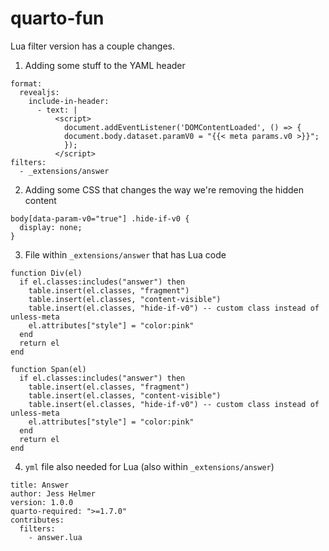 # quarto-fun

Lua filter version has a couple changes. 

1. Adding some stuff to the YAML header

```
format:
  revealjs:
    include-in-header:
      - text: |
          <script>
            document.addEventListener('DOMContentLoaded', () => {
            document.body.dataset.paramV0 = "{{< meta params.v0 >}}";
            });
          </script>
filters:
  - _extensions/answer
```

2. Adding some CSS that changes the way we're removing the hidden content

```
body[data-param-v0="true"] .hide-if-v0 {
  display: none;
}
```

3. File within `_extensions/answer` that has Lua code

```
function Div(el)
  if el.classes:includes("answer") then
    table.insert(el.classes, "fragment")
    table.insert(el.classes, "content-visible")
    table.insert(el.classes, "hide-if-v0") -- custom class instead of unless-meta
    el.attributes["style"] = "color:pink"
  end
  return el
end

function Span(el)
  if el.classes:includes("answer") then
    table.insert(el.classes, "fragment")
    table.insert(el.classes, "content-visible")
    table.insert(el.classes, "hide-if-v0") -- custom class instead of unless-meta
    el.attributes["style"] = "color:pink"
  end
  return el
end
```

4. `yml` file also needed for Lua (also within `_extensions/answer`)
```
title: Answer
author: Jess Helmer
version: 1.0.0
quarto-required: ">=1.7.0"
contributes:
  filters:
    - answer.lua

```

